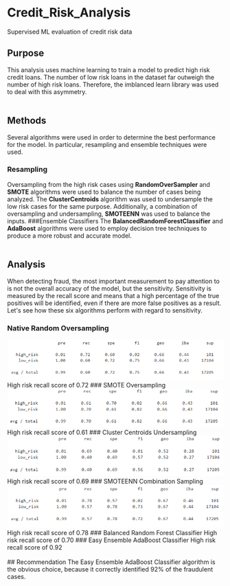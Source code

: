 # Credit_Risk_Analysis
Supervised ML evaluation of credit risk data

## Purpose
This analysis uses machine learning to train a model to predict high risk credit loans. The number of low risk loans in the dataset far outweigh the number of high risk loans. Therefore, the imblanced learn library was used to deal with this asymmetry. 
<br><br>
## Methods
Several algorithms were used in order to determine the best performance for the model. In particular, resampling and ensemble techniques were used.
### Resampling
Oversampling from the high risk cases using <b>RandomOverSampler</b> and <b>SMOTE</b> algorithms were used to balance the number of cases being analyzed. The <b>ClusterCentroids</b> algorithm was used to undersample the low risk cases for the same purpose. Additionally, a combination of oversampling and undersampling, <b>SMOTEENN</b> was used to balance the inputs.
###Ensemble Classifiers
The <b>BalancedRandomForestClassifier</b> and <b>AdaBoost</b> algorithms were used to employ decision tree techniques to produce a more robust and accurate model.
<br><br>
## Analysis
When detecting fraud, the most important measurement to pay attention to is not the overall accuracy of the model, but the sensitivity. Sensitivity is measured by the recall score and means that a high percentage of the true positives will be identified, even if there are more false positives as a result. Let's see how these six algorithms perform with regard to sensitivity.
### Native Random Oversampling
<img src="Images/native_oversampling.png">
High risk recall score of 0.72
### SMOTE Oversampling
<img src="Images/smote_oversampling.png">
High risk recall score of 0.61
### Cluster Centroids Undersampling
<img src="Images/clustercentroids_undersampling.png">
High risk recall score of 0.69
### SMOTEENN Combination Sampling
<img src="Images/smoteenn_combination.png">
High risk recall score of 0.78
### Balanced Random Forest Classifier
High risk recall score of 0.70
### Easy Ensemble AdaBoost Classifier
High risk recall score of 0.92
<br><br>
## Recommendation
The Easy Ensemble AdaBoost Classifier algorithm is the obvious choice, because it correctly identified 92% of the fraudulent cases.